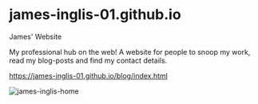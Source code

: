 # james-inglis-01.github.io
James' Website

My professional hub on the web! A website for people to snoop my work, read my blog-posts and find my contact details.

https://james-inglis-01.github.io/blog/index.html

![james-inglis-home](https://user-images.githubusercontent.com/24688093/39094662-2e72121a-462b-11e8-91ab-716451ac7d18.jpg)
